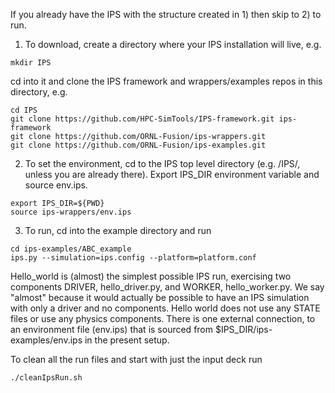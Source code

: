 If you already have the IPS with the structure created in 1) then skip to 2) to run.

1) To download, create a directory where your IPS installation will live, e.g.
```
mkdir IPS
```
cd into it and clone the IPS framework and wrappers/examples repos in this directory, e.g.

```
cd IPS
git clone https://github.com/HPC-SimTools/IPS-framework.git ips-framework
git clone https://github.com/ORNL-Fusion/ips-wrappers.git
git clone https://github.com/ORNL-Fusion/ips-examples.git
```

2) To set the environment, cd to the IPS top level directory (e.g. /IPS/, unless you are 
already there).  Export IPS_DIR environment variable and source env.ips.
```
export IPS_DIR=${PWD}
source ips-wrappers/env.ips
```

3) To run, cd into the example directory and run
```
cd ips-examples/ABC_example
ips.py --simulation=ips.config --platform=platform.conf
````

Hello_world is (almost) the simplest possible IPS run, exercising two components DRIVER, 
hello_driver.py, and WORKER, hello_worker.py.  We say "almost" because it would actually 
be possible to have an IPS simulation with only a driver and no components.  Hello world 
does not use any STATE files or use any physics components.  There is one external connection, 
to an environment file (env.ips) that is sourced from $IPS_DIR/ips-examples/env.ips in the 
present setup.

To clean all the run files and start with just the input deck run 
```
./cleanIpsRun.sh
```




